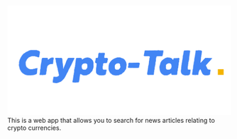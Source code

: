 <img src="/static/logo.png"/>
This is a web app that allows you to search for news articles relating to crypto currencies. 
